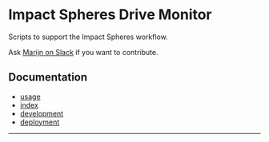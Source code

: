 # Impact Spheres Drive Monitor

Scripts to support the Impact Spheres workflow.

Ask [Marijn on Slack] if you want to contribute.

## Documentation
 
 * [usage](./docs/functionality.rst)
 * [index](./docs/index.rst)
 * [development](./docs/development.rst)
 * [deployment](./docs/deployment.rst)

---

 [Marijn on Slack]: https://agilityscales.slack.com/messages/C3N27KRT9/team/U5S1Q0YQ5/
